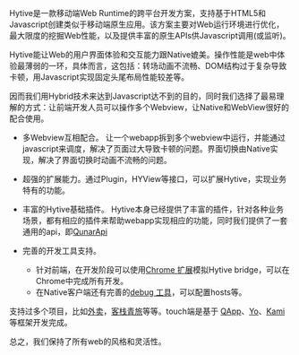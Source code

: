Hytive是一款移动端Web Runtime的跨平台开发方案，支持基于HTML5和Javascript创建类似于移动端原生应用。该方案主要对Web运行环境进行优化，最大限度的挖掘Web性能，以及提供丰富的原生APIs供Javascript调用(或监听)。

Hytive能让Web的用户界面体验和交互能力跟Native媲美。操作性能是web中体验最薄弱的一环，具体而言，这包括：转场动画不流畅、DOM结构过于复杂导致卡顿，用Javascript实现固定头尾布局性能较差等。

因而我们用Hybrid技术来达到Javascript达不到的目的，同时我们选择了最易理解的方式：让前端开发人员可以操作多个Webview，让Native和WebView很好的配合使用。

* 多Webview互相配合。 让一个webapp拆到多个webview中运行，并能通过javascript来调度，解决了页面过大导致卡顿的问题。界面切换由Native实现，解决了界面切换时动画不流畅的问题。

* 超强的扩展能力。通过Plugin，HYView等接口，可以扩展Hytive，实现业务特有的功能。

* 丰富的Hytive基础插件。 Hytive本身已经提供了丰富的插件，针对各种业务场景，都有相应的插件来帮助webapp实现相应的功能，同时我们提供了一套通用的api，即[QunarApi](qunarapi-api.html)

* 完善的开发工具支持。
    * 针对前端，在开发阶段可以使用[Chrome 扩展](tools.html#Chrome扩展工具)模拟Hytive bridge，可以在Chrome中完成所有开发。
    * 在Native客户端还有完善的[debug 工具](tools.html#Debug工具)，可以配置hosts等。

支持过多个项目，比如[外卖](project.html#实战项目-外卖)，[客栈青旅](project.html#实战项目-客栈民宿)等等。touch端是基于 [QApp](http://ued.qunar.com/mobile/qapp/doc/)、[Yo](http://ued.qunar.com/mobile/yo/doc/)、[Kami](http://ued.qunar.com/mobile/kami/doc/) 等框架开发完成。

总之，我们保持了所有web的风格和灵活性。
